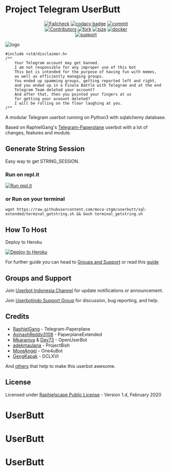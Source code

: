# Project Telegram UserButt

<p align="center">
    <a href="https://github.com/moca-stgm/UserButt/actions?query=workflow%3AFailCheck" > <img src="https://img.shields.io/github/workflow/status/moca-stgm/userbutt/FailCheck/sql-extended?style=for-the-badge&logo=github-actions&logoColor=white" alt="Failcheck" /></a>
    <a href="https://www.codacy.com/manual/moca-stgm/UserButt?utm_source=github.com&amp;utm_medium=referral&amp;utm_content=moca-stgm/UserButt&amp;utm_campaign=Badge_Grade"><img src="https://img.shields.io/codacy/grade/c460544d68334a51b84c83ce8d3a1e98?style=for-the-badge&logo=codacy" alt="codacy badge" /></a>
    <a href="https://github.com/moca-stgm/UserButt/commits/sql-extended"><img src="https://img.shields.io/github/last-commit/moca-stgm/userbutt/sql-extended?style=for-the-badge&logo=github" alt="commit" /></a></br>
    <a href="https://github.com/moca-stgm/UserButt/graphs/contributors"><img src="https://img.shields.io/github/contributors-anon/moca-stgm/userbutt?style=for-the-badge&logo=github" alt="Contributors" /></a>
    <a href="https://github.com/moca-stgm/UserButt/network/members"><img src="https://img.shields.io/github/forks/moca-stgm/Userbutt?label=Fork&style=for-the-badge&logo=github" alt="fork" /></a>
    <a href="https://github.com/moca-stgm/UserButt"><img src="https://img.shields.io/github/repo-size/moca-stgm/userbutt?style=for-the-badge&logo=github" alt="size" /></a>
    <a href="https://hub.docker.com/r/mrmiss/userbutt"> <img src="https://img.shields.io/docker/image-size/mrmiss/userbutt/latest?color=red&label=Docker%20Size&style=for-the-badge&logo=docker&logoColor=white" alt="docker" /></a></br>
    <a href="https://t.me/userbotindo"> <img src="https://img.shields.io/badge/telegram-Support_Group-blue?style=social&logo=telegram" alt="support" /></a>
</p>

![logo](https://gist.githubusercontent.com/moca-stgm/71d86f264156542154912216b0ebd234/raw/8bd67b5cc1f2552e6a7c5c235e87c5f8537e6cec/sana_doubleexposure.png)

```
#include <std/disclaimer.h>
/**
    Your Telegram account may get banned.
    I am not responsible for any improper use of this bot
    This bot is intended for the purpose of having fun with memes,
    as well as efficiently managing groups.
    You ended up spamming groups, getting reported left and right,
    and you ended up in a Finale Battle with Telegram and at the end
    Telegram Team deleted your account?
    And after that, then you pointed your fingers at us
    for getting your acoount deleted?
    I will be rolling on the floor laughing at you.
/**
```
A modular Telegram userbot running on Python3 with sqlalchemy database.

Based on RaphielGang's [Telegram-Paperplane](https://github.com/RaphielGang/Telegram-Paperplane) userbot with a lot of changes, features and module.

## Generate String Session
Easy way to get STRING_SESSION. 

### Run on repl.it
[![Run repl.it](https://img.shields.io/badge/run-string__session.py-blue?style=for-the-badge&logo=repl.it)](https://repl.it/@KeselekPermen/UserButt#main.py)

### or Run on your terminal
```
wget https://raw.githubusercontent.com/moca-stgm/userbutt/sql-extended/terminal_getstring.sh && bash terminal_getstring.sh
```

## How To Host
Deploy to Heroku

<p><a href="https://heroku.com/deploy?template=https://github.com/moca-stgm/UserButt/tree/sql-extended"> <img src="https://www.herokucdn.com/deploy/button.svg" alt="Deploy to Heroku" /></a></p>

For further guide you can head to [Groups and Support](https://github.com/moca-stgm/UserButt#Groups-and-support) or read this [guide](https://telegra.ph/Host-a-Telegram-Userbot-05-07)

## Groups and Support
Join [Userbot Indonesia Channel](https://t.me/userbotindocloud) for update notifications or announcement.

Join [Userbotindo Support Group](https://t.me/userbotindo) for discussion, bug reporting, and help.

## Credits
*   [RaphielGang](https://github.com/RaphielGang) - Telegram-Paperplane
*   [AvinashReddy3108](https://github.com/AvinashReddy3108) - PaperplaneExtended
*   [Mkaraniya](https://github.com/mkaraniya) & [Dev73](https://github.com/Devp73) - OpenUserBot
*   [adekmaulana](https://github.com/adekmaulana) - ProjectBish
*   [MoveAngel](https://github.com/MoveAngel) - One4uBot
*   [GengKapak](https://github.com/GengKapak) - DCLXVI

And [others](https://github.com/moca-stgm/UserButt/graphs/contributors) that help to make this userbot awesome.

## License
Licensed under [Raphielscape Public License](https://github.com/moca-stgm/UserButt/blob/sql-extended/LICENSE) - Version 1.d, February 2020
# UserButt
# UserButt
# UserButt
